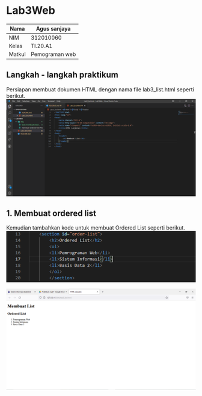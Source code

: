 # Lab3Web

| Nama          | Agus sanjaya   |
|-------------- | ---------------|
| NIM           | 312010060      |
| Kelas         | TI.20.A1       |
| Matkul        | Pemograman web |


## Langkah - langkah praktikum
Persiapan membuat dokumen HTML dengan nama file lab3_list.html seperti berikut.
![p](img/langkah%20langkah.PNG)

## 1. Membuat ordered list
Kemudian tambahkan kode untuk membuat Ordered List seperti berikut.
![p](img/kode%20ordered%20list.PNG)

![p](img/membuat%20ordered%20list.PNG)